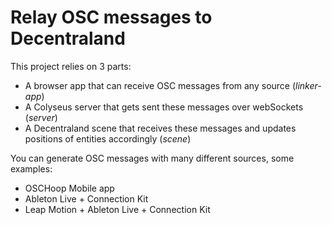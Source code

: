 # Relay OSC messages to Decentraland

This project relies on 3 parts:

- A browser app that can receive OSC messages from any source (_linker-app_)
- A Colyseus server that gets sent these messages over webSockets (_server_)
- A Decentraland scene that receives these messages and updates positions of entities accordingly (_scene_)

You can generate OSC messages with many different sources, some examples:

- OSCHoop Mobile app
- Ableton Live + Connection Kit
- Leap Motion + Ableton Live + Connection Kit
